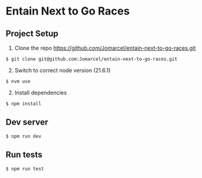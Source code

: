 # Entain Next to Go Races

## Project Setup

1. Clone the repo https://github.com/Jomarcel/entain-next-to-go-races.git

`$ git clone git@github.com:Jomarcel/entain-next-to-go-races.git`

2. Switch to correct node version (21.6.1)

`$ nvm use`

2. Install dependencies

`$ npm install`

## Dev server

`$ npm run dev`

## Run tests

`$ npm run test`
